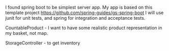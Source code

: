 

I found spring boot to be simplest server app.
My app is based on this template project https://github.com/spring-guides/gs-spring-boot
I will use junit for unit tests, and spring for integration and acceptance tests.

CountableProduct - I want to have some realistic product representation in my basket, not map.

StorageController - to get inventory